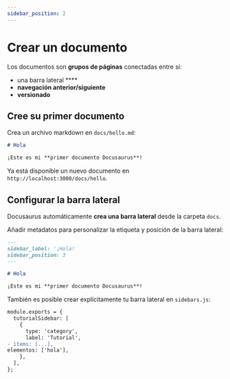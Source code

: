 ```yaml
---
sidebar_position: 2
---
```


# Crear un documento

Los documentos son **grupos de páginas** conectadas entre sí:

- una barra lateral ****
- **navegación anterior/siguiente**
- **versionado**

## Cree su primer documento

Crea un archivo markdown en `docs/hello.md`:

```md title="docs/hello.md"
# Hola

¡Este es mi **primer documento Docusaurus**!
```

Ya está disponible un nuevo documento en `http://localhost:3000/docs/hello`.

## Configurar la barra lateral

Docusaurus automáticamente **crea una barra lateral** desde la carpeta `docs`.

Añadir metadatos para personalizar la etiqueta y posición de la barra lateral:

```md title="docs/hello.md" {1-4}
---
sidebar_label: '¡Hola!
sidebar_position: 3
---

# Hola

¡Este es mi **primer documento Docusaurus**!
```

También es posible crear explícitamente tu barra lateral en `sidebars.js`:

```diff title="sidebars.js"
module.exports = {
  tutorialSidebar: [
    {
      type: 'category',
      label: 'Tutorial',
- items: [...],
elementos: ['hola'],
    },
  ],
};
```
